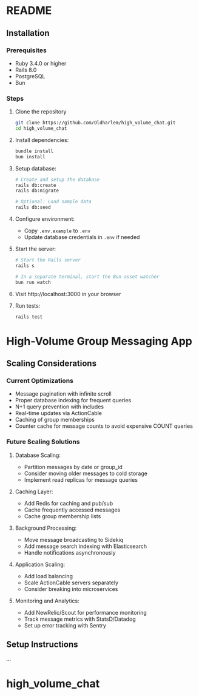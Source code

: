# README

## Installation

### Prerequisites
- Ruby 3.4.0 or higher
- Rails 8.0
- PostgreSQL
- Bun

### Steps

1. Clone the repository
   ```bash
   git clone https://github.com/Oldharlem/high_volume_chat.git
   cd high_volume_chat
   ```


2. Install dependencies:
   ```bash
   bundle install
   bun install
   ```

3. Setup database:
   ```bash
   # Create and setup the database
   rails db:create
   rails db:migrate
   
   # Optional: Load sample data
   rails db:seed
   ```

4. Configure environment:
   - Copy `.env.example` to `.env`
   - Update database credentials in `.env` if needed

5. Start the server:
   ```bash
   # Start the Rails server
   rails s
   
   # In a separate terminal, start the Bun asset watcher
   bun run watch
   ```

6. Visit http://localhost:3000 in your browser

7. Run tests:
   ```bash
   rails test
   ```



# High-Volume Group Messaging App

## Scaling Considerations

### Current Optimizations
- Message pagination with infinite scroll
- Proper database indexing for frequent queries
- N+1 query prevention with includes
- Real-time updates via ActionCable
- Caching of group memberships
- Counter cache for message counts to avoid expensive COUNT queries

### Future Scaling Solutions

1. Database Scaling:
   - Partition messages by date or group_id
   - Consider moving older messages to cold storage
   - Implement read replicas for message queries

2. Caching Layer:
   - Add Redis for caching and pub/sub
   - Cache frequently accessed messages
   - Cache group membership lists

3. Background Processing:
   - Move message broadcasting to Sidekiq
   - Add message search indexing with Elasticsearch
   - Handle notifications asynchronously

4. Application Scaling:
   - Add load balancing
   - Scale ActionCable servers separately
   - Consider breaking into microservices

5. Monitoring and Analytics:
   - Add NewRelic/Scout for performance monitoring
   - Track message metrics with StatsD/Datadog
   - Set up error tracking with Sentry

## Setup Instructions
...
# high_volume_chat

